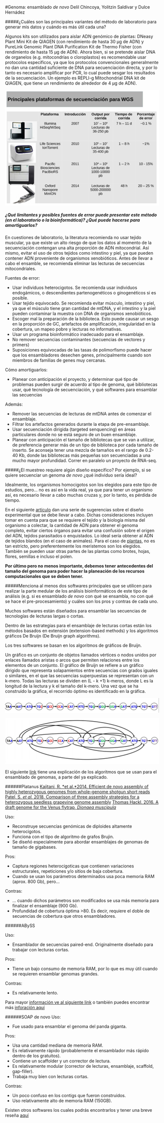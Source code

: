 
#Genoma: ensamblado _de novo_
Delil Chincoya, Yolitzin Saldívar y Dulce Hernádez


#####¿Cuáles son las principales variantes del método de laboratorio para generar mis datos y cuándo es más útil cada una?

Algunos kits son utilizados para aislar ADN genómico de plantas: DNeasy Plant Mini Kit de QIAGEN (con rendimiento de hasta 30 μg de ADN) y PureLink Genomic Plant DNA Purification Kit de Thermo Fisher (con rendimiento de hasta 15 μg de ADN). Ahora bien, si se pretende aislar DNA de organelos (e.g. mitocondrias o cloroplastos) es recomendable usar protocolos específicos, ya que los protocolos convencionales generalmente no dan una cantidad suficiente de DNA para secuenciación directa, y por lo tanto es necesario amplificar por PCR, lo cual puede sesgar los resultados de la secuenciación.     Un ejemplo es REPLI-g Mitochondrial DNA kit de QIAGEN, que tiene un rendimiento de alrededor de 4 μg de ADN).

![technologies.jpeg](https://raw.githubusercontent.com/DelilChincoya/Tareas_Curso_BioinfinvRepro/master/technologies.jpeg)



##### ¿Qué limitantes y posibles fuentes de error puede presentar este método (en el laboratorio o la bioinformática)? ¿Qué puede hacerse para amortiguarlos?

En cuestiones de laboratorio, la literatura recomienda no usar tejido muscular, ya que existe un alto riesgo de que los datos al momento de la secuenciación contengan una alta proporción de ADN mitocondrial. Así mismo, evitar el uso de otros tejidos como intestino y piel, ya que pueden contener  ADN proveniente de organismos xenobióticos. Antes de llevar a cabo el ensamble, se recomienda eliminar las lecturas de secuencias mitocondriales.

Fuentes de error: 
- Usar individuos heterocigotos. Se recomienda usar individuos endogámicos, o descendientes partenogenéticos o ginogenéticos si es posible.
- Usar tejido equivocado. Se recomienda evitar músculo, intestino y piel, ya que el músculo tiene gran cantidad de mtDNA, y el intestino y la piel pueden contaminar la muestra con DNA de organismos xenobióticos.
- Escoger mal la preparación de la biblioteca. Esto puede causar un sesgo en la proporción de GC, artefactos de amplificación, irregularidad en la cobertura, un mapeo pobre y lecturas no informativas.
- Usar un programa bioinformático inadecuado para el ensamblaje. 
- No remover secuencias contaminantes (secuencias de vectores y primers)
- Suposiciones equivocadas de las tasas de polimorfismo puede hacer que los ensambladores desechen genes, principalmente cuando son miembros de familias de genes muy cercanas.

Cómo amortiguarlos:

- Planear con anticipación el proyecto, y determinar qué tipo de problemas pueden surgir de acuerdo al tipo de genoma, qué bibliotecas usar, qué tecnología de secuenciación, y qué softwares para ensamblar las secuencias

Además:
- Remover las secuencias de lecturas de mtDNA antes de comenzar el ensamblaje.
- Filtrar los artefactos generados durante la etapa de pre-ensamblaje.
- Usar secuenciación dirigida (targeted senquencing) en áreas particulares donde no se está seguro de un buen ensamblaje.
- Planear con anticipación el tamaño de bibliotecas que se van a utilizar, de preferencia generar más de un tipo de biblioteca por cada tamaño de inserto. Se aconseja tener una mezcla de tamaños en el rango de 0.2-40 Kb, donde las bibliotecas más pequeñas son secuenciadas a una mucho mayor profundidad. Correr en paralelo un proyecto de RNA-seq.



#####¿El muestreo requiere algún diseño específico? Por ejemplo, si se quiere secuenciar un genoma *de novo* ¿qué individuo sería ideal?

Idealmente, los organismos homocigotos son los elegidos para este tipo de estudios, pero… no es así en la vida real, ya que para tener un organismo así, es necesario llevar a cabo muchas cruzas y, por lo tanto, es pérdida de tiempo.

En el siguiente [artículo](https://www.ncbi.nlm.nih.gov/pmc/articles/PMC3626508/pdf/2047-217X-1-8.pdf) dan una serie de sugerencias sobre el diseño experimental que se debe llevar a cabo. Dichas consideraciones incluyen tomar en cuenta para que se requiere el tejido y la biología misma del organismo a colectar, la cantidad de ADN para obtener el genoma completo, evitar ciertos órganos para evitar una confusión sobre el origen del ADN, tejidos parasitados o enquistados. Lo ideal sería obtener al ADN de tejidos blandos (en el caso de animales). Para el caso de [plantas](https://www.researchgate.net/post/Which_part_of_the_plant_is_most_preferred_for_DNA_isolation), no es tan estricto, pero preferentemente los meristemos son los elegidos. También se pueden usar otras partes de las plantas como brotes, hojas, flores, semillas e incluso el polen.

**Por último pero no menos importante, debemos tener antecedentes del tamaño del genoma para poder hacer la planeación de los recursos computacionales que se deben tener.**

#####Menciona al menos dos softwares principales que se utilicen para realizar la parte medular de los análisis bioinformáticos de este tipo de análisis (e.g. si es ensamblado *de novo* con qué se ensambla, no con qué se hace el pre-procesamiento) y cuáles son los pros y contras de cada uno. 

Muchos softwares están diseñados para ensamblar las secuencias de tecnologías de lecturas largas o cortas.

Dentro de las estrategias para el ensamblaje de lecturas cortas están los métodos basados en extensión (extension-based methods) y los algoritmos gráficos De Bruijn (De Bruijn graph algorithms).

Los tres softwares se basan en los algoritmos de gráficos de Bruijn.

Un gráfico es un conjunto de objetos llamados vértices o nodos unidos por enlaces llamados aristas o arcos que permiten relaciones entre los elementos de un conjunto. El gráfico de Bruijn se refiere a un gráfico dirigido que representa solapamientos entre secuencias con grados iguales o similares, en el que las secuencias superpuestas se representan con un k-mero. Todas las lecturas se dividen  en (L - k +1) k-meros, donde L es la longitud de la lectura y k el tamaño del k-mero. Una vez que se ha construido la gráfica, el recorrido óptimo es identificado en la gráfica.

![](https://raw.githubusercontent.com/DelilChincoya/Tareas_Curso_BioinfinvRepro/master/Imagen%201.jpg)

![](https://raw.githubusercontent.com/DelilChincoya/Tareas_Curso_BioinfinvRepro/master/Imagen%202.jpg)

El siguiente [link](http://vis.usal.es/rodrigo/documentos/bioinfo/muii/sesiones/4-ensamblado.pdf) tiene una explicación de los algoritmos que se usan para el ensamblado de genomas, a parte del ya explicado. 

######Platanus
[Kajitani, R. *et al.*2014. Efficient de novo assembly of highly heterozygous genomes from whole-genome shotgun short reads](https://www.ncbi.nlm.nih.gov/pmc/articles/PMC4120091/pdf/1384.pdf)
[Patel, S. *et al.* 2018. Comparison of three assembly strategies for a heterozygous seedless grapevine genome assembly](https://bmcgenomics.biomedcentral.com/track/pdf/10.1186/s12864-018-4434-2?site=bmcgenomics.biomedcentral.com)
[Thomas Hackl. 2016. A draft genome for the Venus flytrap, *Dionaea muscipula*](https://d-nb.info/1111888663/34)

Uso:
- Reconstruye secuencias genómicas de diploides altamente heterocigotos.
- Funciona con el tipo de algoritmo de grafos Brujin.
- Se diseñó especialmente para abordar ensamblajes de genomas de tamaño de gigabases.

Pros:
- Captura regiones heterocigoticas que contienen variaciones estructurales, repeticiones y/o sitios de baja cobertura.
- Cuando se usan los parámetros determinados usa poca memoria RAM (aprox. 800 Gb), pero... 

Contras:
- … cuando dichos parámetros son modificados se usa más memoria para finalizar el ensamblaje (900 Gb).
- Profundidad de cobertura óptima >80. Es decir, requiere el doble de secuencias de cobertura que otros ensambladores.

######ABySS

Uso:
- Ensamblador de secuencias paired-end. Originalmente diseñado para trabajar con lecturas cortas. 

Pros: 
- Tiene un bajo consumo de memoria RAM, por lo que es muy útil cuando se requieren ensamblar genomas grandes.

Contras: 
- Es relativamente lento.


Para mayor [información ve al siguiente link](http://www.bcgsc.ca/platform/bioinfo/software/abyss) o también puedes encontrar más [inforación aquí](http://www.ehu.eus/sgi/software-de-calculo/abyss)

######SOAP de novo
Uso:
- Fue usado para ensamblar el genoma del panda giganta.

Pros:
- Usa una cantidad mediana de memoria RAM.
- Es relativamente rápido (probablemente el ensamblador más rápido dentro de los gratuitos).
- Contiene un  scaffolder y un corrector de lectura.
- Es relativamente modular (corrector de lecturas, ensamblaje, scaffold, gap-filler).
- Trabaja muy bien con lecturas cortas.

Contras:
- Un poco confuso en los contigs que fueron construidos.
- Uso relativamente alto de memoria RAM (150GB).

Existen otros softwares los cuales podrás encontrarlos y tener una breve reseña <a href=" https://en.wikibooks.org/wiki/Next_Generation_Sequencing_(NGS)/De_novo_assembly>">aquí</a>






